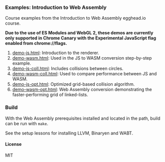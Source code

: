 ### Examples: Introduction to Web Assembly

Course examples from the Introduction to Web Assembly egghead.io course.

__Due to the use of ES Modules and WebGL 2, these demos are currently only supported in Chrome Canary with the Experimental JavaScript flag enabled from chrome://flags.__

1. [demo-js.html](demo-js.html): Introduction to the renderer.
2. [demo-wasm.html](demo-wasm.html): Used in the JS to WASM conversion step-by-step example.
3. [demo-js-coll.html](demo-js-coll.html): Includes collisions between circles.
4. [demo-wasm-coll.html](demo-wasm-coll.html): Used to compare performance between JS and WASM.
5. [demo-js-opt.html](demo-js-opt.html): Optimized grid-based collision algorithm.
6. [demo-wasm-opt.html](demo-wasm-opt.html): Web Assembly conversion demonstrating the faster-performing grid of linked-lists.

### Build

With the Web Assembly prerequisites installed and located in the path,
build can be run with `make`.

See the setup lessons for installing LLVM, Binaryen and WABT.

#### License

MIT
